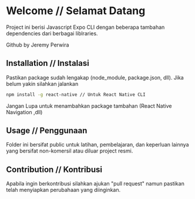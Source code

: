 # Welcome // Selamat Datang
Project ini berisi Javascript Expo CLI dengan beberapa tambahan dependencies dari berbagai liblraries.

Github by Jeremy Perwira 

## Installation // Instalasi
Pastikan package sudah lengakap (node_module, package.json, dll).
Jika belum yakin silahkan jalankan
```bash
npm install -g react-native // Untuk React Native CLI
```
Jangan Lupa untuk menambahkan package tambahan (React Native Navigation ,dll)

## Usage // Penggunaan
Folder ini bersifat public untuk latihan, pembelajaran, dan keperluan lainnya yang bersifat non-komersil 
atau diluar project resmi.

## Contribution // Kontribusi
Apabila ingin berkontribusi silahkan ajukan "pull request" namun pastikan telah menyiapkan perubahaan yang
diinginkan.
